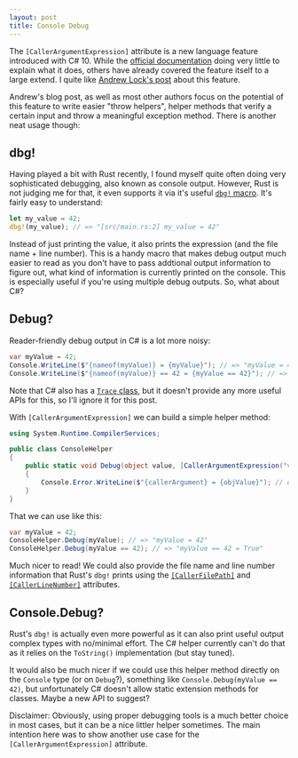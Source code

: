 ```yaml
---
layout: post
title: Console Debug
---
```


The `[CallerArgumentExpression]` attribute is a new language feature introduced with C# 10. While the [official documentation](https://docs.microsoft.com/en-us/dotnet/api/system.runtime.compilerservices.callerargumentexpressionattribute) doing very little to explain what it does, others have already covered the feature itself to a large extend. I quite like [Andrew Lock's post](https://andrewlock.net/exploring-dotnet-6-part-11-callerargumentexpression-and-throw-helpers/) about this feature.

Andrew's blog post, as well as most other authors focus on the potential of this feature to write easier "throw helpers", helper methods that verify a certain input and throw a meaningful exception method. There is another neat usage though:

## dbg!

Having played a bit with Rust recently, I found myself quite often doing very sophisticated debugging, also known as console output. However, Rust is not judging me for that, it even supports it via it's useful [`dbg!` macro](https://doc.rust-lang.org/std/macro.dbg.html). It's fairly easy to understand:

```rust
let my_value = 42;
dbg!(my_value); // => "[src/main.rs:2] my_value = 42"
```

Instead of just printing the value, it also prints the expression (and the file name + line number). This is a handy macro that makes debug output much easier to read as you don't have to pass addtional output information to figure out, what kind of information is currently printed on the console. This is especially useful if you're using multiple debug outputs. So, what about C#?

## Debug?

Reader-friendly debug output in C# is a lot more noisy:

```csharp
var myValue = 42;
Console.WriteLine($"{nameof(myValue)} = {myValue}"); // => "myValue = 42"
Console.WriteLine($"{nameof(myValue)} == 42 = {myValue == 42}"); // => "myValue == 42 = True"
```

Note that C# also has a [`Trace` class](https://docs.microsoft.com/en-us/dotnet/api/system.diagnostics.debug), but it doesn't provide any more useful APIs for this, so I'll ignore it for this post.

With `[CallerArgumentExpression]` we can build a simple helper method:

```csharp
using System.Runtime.CompilerServices;

public class ConsoleHelper
{
    public static void Debug(object value, [CallerArgumentExpression("value")] string? callerArgument = null)
    {
        Console.Error.WriteLine($"{callerArgument} = {objValue}"); // dbg! writes to the error output
    }
}
```

That we can use like this:

```csharp
var myValue = 42;
ConsoleHelper.Debug(myValue); // => "myValue = 42"
ConsoleHelper.Debug(myValue == 42); // => "myValue == 42 = True"
```

Much nicer to read! We could also provide the file name and line number information that Rust's `dbg!` prints using the [`[CallerFilePath]`](https://docs.microsoft.com/en-us/dotnet/api/system.runtime.compilerservices.callerfilepathattribute) and [`[CallerLineNumber]`](https://docs.microsoft.com/en-us/dotnet/api/system.runtime.compilerservices.callerlinenumberattribute) attributes.

## Console.Debug?

Rust's `dbg!` is actually even more powerful as it can also print useful output complex types with no/minimal effort. The C# helper currently can't do that as it relies on the `ToString()` implementation (but stay tuned).

It would also be much nicer if we could use this helper method directly on the `Console` type (or on `Debug`?), something like `Console.Debug(myValue == 42)`, but unfortunately C# doesn't allow static extension methods for classes. Maybe a new API to suggest?

Disclaimer: Obviously, using proper debugging tools is a much better choice in most cases, but it can be a nice littler helper sometimes. The main intention here was to show another use case for the `[CallerArgumentExpression]` attribute.
